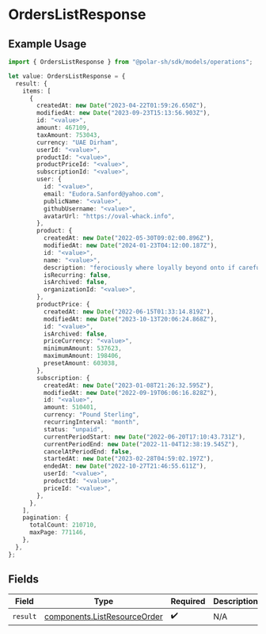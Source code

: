 # OrdersListResponse

## Example Usage

```typescript
import { OrdersListResponse } from "@polar-sh/sdk/models/operations";

let value: OrdersListResponse = {
  result: {
    items: [
      {
        createdAt: new Date("2023-04-22T01:59:26.650Z"),
        modifiedAt: new Date("2023-09-23T15:13:56.903Z"),
        id: "<value>",
        amount: 467109,
        taxAmount: 753043,
        currency: "UAE Dirham",
        userId: "<value>",
        productId: "<value>",
        productPriceId: "<value>",
        subscriptionId: "<value>",
        user: {
          id: "<value>",
          email: "Eudora.Sanford@yahoo.com",
          publicName: "<value>",
          githubUsername: "<value>",
          avatarUrl: "https://oval-whack.info",
        },
        product: {
          createdAt: new Date("2022-05-30T09:02:00.896Z"),
          modifiedAt: new Date("2024-01-23T04:12:00.187Z"),
          id: "<value>",
          name: "<value>",
          description: "ferociously where loyally beyond onto if carefully",
          isRecurring: false,
          isArchived: false,
          organizationId: "<value>",
        },
        productPrice: {
          createdAt: new Date("2022-06-15T01:33:14.819Z"),
          modifiedAt: new Date("2023-10-13T20:06:24.868Z"),
          id: "<value>",
          isArchived: false,
          priceCurrency: "<value>",
          minimumAmount: 537623,
          maximumAmount: 198406,
          presetAmount: 603038,
        },
        subscription: {
          createdAt: new Date("2023-01-08T21:26:32.595Z"),
          modifiedAt: new Date("2022-09-19T06:06:16.828Z"),
          id: "<value>",
          amount: 510401,
          currency: "Pound Sterling",
          recurringInterval: "month",
          status: "unpaid",
          currentPeriodStart: new Date("2022-06-20T17:10:43.731Z"),
          currentPeriodEnd: new Date("2022-11-04T12:38:19.545Z"),
          cancelAtPeriodEnd: false,
          startedAt: new Date("2023-02-28T04:59:02.197Z"),
          endedAt: new Date("2022-10-27T21:46:55.611Z"),
          userId: "<value>",
          productId: "<value>",
          priceId: "<value>",
        },
      },
    ],
    pagination: {
      totalCount: 210710,
      maxPage: 771146,
    },
  },
};
```

## Fields

| Field                                                                        | Type                                                                         | Required                                                                     | Description                                                                  |
| ---------------------------------------------------------------------------- | ---------------------------------------------------------------------------- | ---------------------------------------------------------------------------- | ---------------------------------------------------------------------------- |
| `result`                                                                     | [components.ListResourceOrder](../../models/components/listresourceorder.md) | :heavy_check_mark:                                                           | N/A                                                                          |
